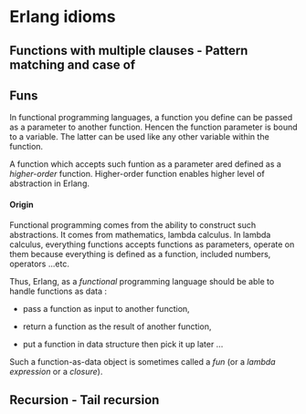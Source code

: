 # Erlang idioms


## Functions with multiple clauses - Pattern matching and case of



## Funs

In functional programming languages, a function you define can be passed as a parameter to another function. Hencen the function parameter is bound to a variable. The latter can be used like any other variable within the function.

A function which accepts such funtion as a parameter ared defined as a *higher-order* function. Higher-order function enables higher level of abstraction in Erlang.


#### **Origin**

Functional programming comes from the ability to construct such abstractions. It comes from mathematics, lambda calculus. In lambda calculus, everything functions accepts functions as parameters, operate on them because everything is defined as a function, included numbers, operators ...etc.


Thus, Erlang, as a *functional* programming language should be able to handle functions as data :

- pass a function as input to another function,

- return a function as the result of another function,

- put a function in data structure then pick it up later ...

Such a function-as-data object is sometimes called a *fun* (or a *lambda expression* or a *closure*).


## Recursion - Tail recursion

